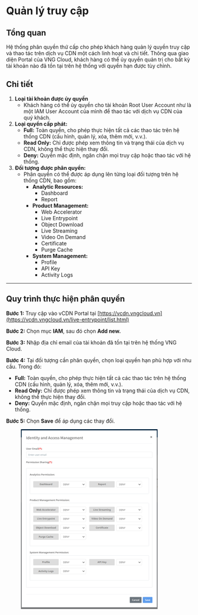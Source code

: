 # Quản lý truy cập

## Tổng quan

Hệ thống phân quyền thứ cấp cho phép khách hàng quản lý quyền truy cập và thao tác trên dịch vụ CDN một cách linh hoạt và chi tiết. Thông qua giao diện Portal của VNG Cloud, khách hàng có thể ủy quyền quản trị cho bất kỳ tài khoản nào đã tồn tại trên hệ thống với quyền hạn được tùy chỉnh.

## Chi tiết

1. **Loại tài khoản được ủy quyền**
   * Khách hàng có thể ủy quyền cho tài khoản Root User Account như là một IAM User Account của mình để thao tác với dịch vụ CDN của quý khách.
2. **Loại quyền cấp phát:**
   * **Full:** Toàn quyền, cho phép thực hiện tất cả các thao tác trên hệ thống CDN (cấu hình, quản lý, xóa, thêm mới, v.v.).
   * **Read Only:** Chỉ được phép xem thông tin và trạng thái của dịch vụ CDN, không thể thực hiện thay đổi.
   * **Deny:** Quyền mặc định, ngăn chặn mọi truy cập hoặc thao tác với hệ thống.
3. **Đối tượng được phân quyền:**
   * Phân quyền có thể được áp dụng lên từng loại đối tượng trên hệ thống CDN, bao gồm:
     * **Analytic Resources:**
       * Dashboard
       * Report
     * **Product Management:**
       * Web Accelerator
       * Live Entrypoint
       * Object Download
       * Live Streaming
       * Video On Demand
       * Certificate
       * Purge Cache
     * **System Management:**
       * Profile
       * API Key
       * Activity Logs

***

## **Quy trình thực hiện phân quyền**

**Bước 1:** Truy cập vào vCDN Portal tại [https://vcdn.vngcloud.vn](https://vcdn.vngcloud.vn/live-entrypoint/list.html)

**Bước 2:** Chọn mục **IAM**, sau đó chọn **Add new.**

**Bước 3:** Nhập địa chỉ email của tài khoản đã tồn tại trên hệ thống VNG Cloud.

**Bước 4:** Tại đối tượng cần phân quyền, chọn loại quyền hạn phù hợp với nhu cầu. Trong đó:&#x20;

* **Full:** Toàn quyền, cho phép thực hiện tất cả các thao tác trên hệ thống CDN (cấu hình, quản lý, xóa, thêm mới, v.v.).
* **Read Only:** Chỉ được phép xem thông tin và trạng thái của dịch vụ CDN, không thể thực hiện thay đổi.
* **Deny:** Quyền mặc định, ngăn chặn mọi truy cập hoặc thao tác với hệ thống.

**Bước 5:** Chọn **Save** để áp dụng các thay đổi.

<figure><img src="../.gitbook/assets/image (3) (1) (1) (1) (1) (1) (1) (1) (1) (1).png" alt="" width="371"><figcaption></figcaption></figure>
